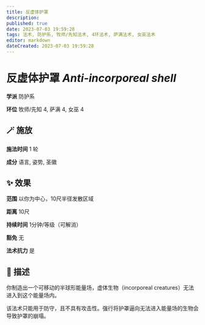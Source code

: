 ```yaml
---
title: 反虚体护罩
description: 
published: true
date: 2023-07-03 19:59:28
tags: 法术, 防护系, 牧师/先知法术, 4环法术, 萨满法术, 女巫法术
editor: markdown
dateCreated: 2023-07-03 19:59:28
---
```


# **反虚体护罩** *Anti-incorporeal shell*

**学派** 防护系 

**环位** 牧师/先知 4, 萨满 4, 女巫 4

## 🪄 施放

**施法时间** 1 轮

**成分** 语言, 姿势, 圣徽

## ✨ 效果  

**范围** 以你为中心，10尺半径发散区域

**距离** 10尺  

**持续时间** 1分钟/等级（可解消） 

**豁免** 无

**法术抗力** 是

## 📖 描述

你制造出一个可移动的半球形能量场，虚体生物（incorporeal creatures）无法进入到这个能量场内。

该法术只能用于防守，且不具有攻击性。强行将护罩逼向无法进入能量场的生物会导致护罩的崩塌。
    